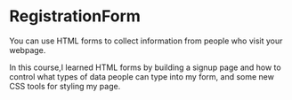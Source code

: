 # RegistrationForm
You can use HTML forms to collect information from people who visit your webpage.

In this course,I learned HTML forms by building a signup page and  how to control what types of data people can type into my form, and some new CSS tools for styling my page.
